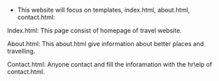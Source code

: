 * This website will focus on templates, index.html, about.html, contact.html:

Index.html:  This page consist of homepage of travel website.


About.html: This about.html give information about better places and travelling.

Contact.html: Anyone contact and fill the inforamation with the hr\elp of contact.html.

